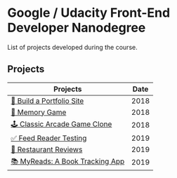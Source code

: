 # Google / Udacity Front-End Developer Nanodegree
List of projects developed during the course.

## Projects

| Projects                    | Date         |
| ----------------------------|------------------|
| [🧓 Build a Portfolio Site](https://github.com/evatsv/Portfolio-site)   | 2018   |
| [💊 Memory Game](https://github.com/evatsv/Memory-game)                 | 2018    |
| [🕹 Classic Arcade Game Clone](https://github.com/evatsv/Adcade-game)    |2018     |
| [✅ Feed Reader Testing](https://github.com/evatsv/Feed-reader-test)    |2019    |
| [🍕 Restaurant Reviews](https://github.com/evatsv/mws-restaurant-stage-1)    |2019  |
 [📚 MyReads: A Book Tracking App](https://github.com/evatsv/myreads-reactnd-project)   |2019    |




